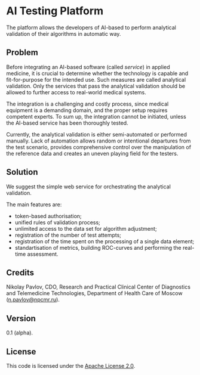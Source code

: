 # AI Testing Platform
The platform allows the developers of AI-based to perform analytical validation of their algorithms in automatic way.

## Problem
Before integrating an AI-based software (called _service_) in applied medicine, it is crucial to determine whether the technology is capable and fit-for-purpose for the intended use. Such measures are called analytical validation. Only the services that pass the analytical validation should be allowed to further access to real-world medical systems.

The integration is a challenging and costly process, since medical equipment is a demanding domain, and the proper setup requires competent experts. To sum up, the integration cannot be initiated, unless the AI-based service has been thoroughly tested.

Currently, the analytical validation is either semi-automated or performed manually. Lack of automation allows random or intentional departures from the test scenario, provides comprehensive control over the manipulation of the reference data and creates an uneven playing field for the testers.

## Solution
We suggest the simple web service for orchestrating the analytical validation. 

The main features are:
* token-based authorisation;
* unified rules of validation process;
* unlimited access to the data set for algorithm adjustment;
* registration of the number of test attempts;
* registration of the time spent on the processing of a single data element;
* standartisation of metrics, building ROC-curves and performing the real-time assessment.

## Credits
Nikolay Pavlov, CDO, Research and Practical Clinical Center of Diagnostics and Telemedicine Technologies, Department of Health Care of Moscow (n.pavlov@npcmr.ru).

## Version
0.1 (alpha).

## License
This code is licensed under the [Apache License 2.0](LICENSE).
